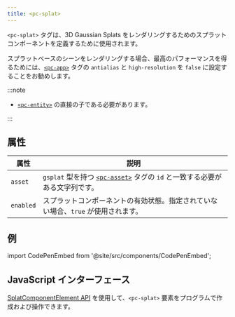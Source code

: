 ```yaml
---
title: <pc-splat>
---
```


`<pc-splat>` タグは、3D Gaussian Splats をレンダリングするためのスプラットコンポーネントを定義するために使用されます。

スプラットベースのシーンをレンダリングする場合、最高のパフォーマンスを得るためには、[`<pc-app>`](../pc-app) タグの `antialias` と `high-resolution` を `false` に設定することをお勧めします。

:::note

*   [`<pc-entity>`](../pc-entity) の直接の子である必要があります。

:::

## 属性

| 属性 | 説明 |
| --- | --- |
| `asset` | `gsplat` 型を持つ [`<pc-asset>`](../pc-asset) タグの `id` と一致する必要がある文字列です。 |
| `enabled` | スプラットコンポーネントの有効状態。指定されていない場合、`true` が使用されます。 |

## 例

import CodePenEmbed from '@site/src/components/CodePenEmbed';

<CodePenEmbed id="MYgGZax" title="<pc-splat> example" />

## JavaScript インターフェース

[SplatComponentElement API](https://api.playcanvas.com/classes/EngineWebComponents.SplatComponentElement.html) を使用して、`<pc-splat>` 要素をプログラムで作成および操作できます。
